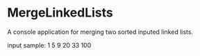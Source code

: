 # MergeLinkedLists

A console application for merging two sorted inputed linked lists.

input sample: 
1 5 9 20 33 100
